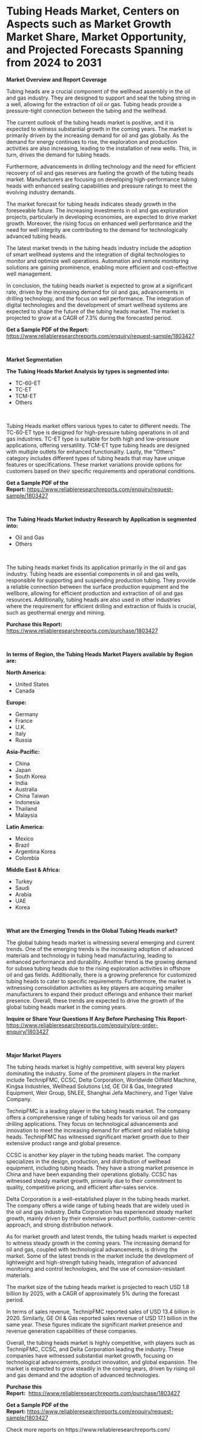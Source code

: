 <p><h1>Tubing Heads Market, Centers on Aspects such as Market Growth Market Share, Market Opportunity, and Projected Forecasts Spanning from 2024 to 2031</h1></p><p><strong>Market Overview and Report Coverage</strong></p>
<p><p>Tubing heads are a crucial component of the wellhead assembly in the oil and gas industry. They are designed to support and seal the tubing string in a well, allowing for the extraction of oil or gas. Tubing heads provide a pressure-tight connection between the tubing and the wellhead.</p><p>The current outlook of the tubing heads market is positive, and it is expected to witness substantial growth in the coming years. The market is primarily driven by the increasing demand for oil and gas globally. As the demand for energy continues to rise, the exploration and production activities are also increasing, leading to the installation of new wells. This, in turn, drives the demand for tubing heads.</p><p>Furthermore, advancements in drilling technology and the need for efficient recovery of oil and gas reserves are fueling the growth of the tubing heads market. Manufacturers are focusing on developing high-performance tubing heads with enhanced sealing capabilities and pressure ratings to meet the evolving industry demands.</p><p>The market forecast for tubing heads indicates steady growth in the foreseeable future. The increasing investments in oil and gas exploration projects, particularly in developing economies, are expected to drive market growth. Moreover, the rising focus on enhanced well performance and the need for well integrity are contributing to the demand for technologically advanced tubing heads.</p><p>The latest market trends in the tubing heads industry include the adoption of smart wellhead systems and the integration of digital technologies to monitor and optimize well operations. Automation and remote monitoring solutions are gaining prominence, enabling more efficient and cost-effective well management.</p><p>In conclusion, the tubing heads market is expected to grow at a significant rate, driven by the increasing demand for oil and gas, advancements in drilling technology, and the focus on well performance. The integration of digital technologies and the development of smart wellhead systems are expected to shape the future of the tubing heads market. The market is projected to grow at a CAGR of 7.3% during the forecasted period.</p></p>
<p><strong>Get a Sample PDF of the Report:</strong> <a href="https://www.reliableresearchreports.com/enquiry/request-sample/1803427">https://www.reliableresearchreports.com/enquiry/request-sample/1803427</a></p>
<p>&nbsp;</p>
<p><strong>Market Segmentation</strong></p>
<p><strong>The Tubing Heads Market Analysis by types is segmented into:</strong></p>
<p><ul><li>TC-60-ET</li><li>TC-ET</li><li>TCM-ET</li><li>Others</li></ul></p>
<p>&nbsp;</p>
<p><p>Tubing Heads market offers various types to cater to different needs. The TC-60-ET type is designed for high-pressure tubing operations in oil and gas industries. TC-ET type is suitable for both high and low-pressure applications, offering versatility. TCM-ET type tubing heads are designed with multiple outlets for enhanced functionality. Lastly, the "Others" category includes different types of tubing heads that may have unique features or specifications. These market variations provide options for customers based on their specific requirements and operational conditions.</p></p>
<p><strong>Get a Sample PDF of the Report:</strong>&nbsp;<a href="https://www.reliableresearchreports.com/enquiry/request-sample/1803427">https://www.reliableresearchreports.com/enquiry/request-sample/1803427</a></p>
<p>&nbsp;</p>
<p><strong>The Tubing Heads Market Industry Research by Application is segmented into:</strong></p>
<p><ul><li>Oil and Gas</li><li>Others</li></ul></p>
<p>&nbsp;</p>
<p><p>The tubing heads market finds its application primarily in the oil and gas industry. Tubing heads are essential components in oil and gas wells, responsible for supporting and suspending production tubing. They provide a reliable connection between the surface production equipment and the wellbore, allowing for efficient production and extraction of oil and gas resources. Additionally, tubing heads are also used in other industries where the requirement for efficient drilling and extraction of fluids is crucial, such as geothermal energy and mining.</p></p>
<p><strong>Purchase this Report:</strong>&nbsp; <a href="https://www.reliableresearchreports.com/purchase/1803427">https://www.reliableresearchreports.com/purchase/1803427</a></p>
<p>&nbsp;</p>
<p><strong>In terms of Region, the Tubing Heads Market Players available by Region are:</strong></p>
<p>
    <p> <strong> North America: </strong>
        <ul>
            <li>United States</li>
            <li>Canada</li>
        </ul>
        </p> 
    <p> <strong> Europe: </strong>
        <ul>
            <li>Germany</li>
            <li>France</li>
            <li>U.K.</li>
            <li>Italy</li>
            <li>Russia</li>
        </ul>
        </p> 
    <p> <strong> Asia-Pacific: </strong>
        <ul>
            <li>China</li>
            <li>Japan</li>
            <li>South Korea</li>
            <li>India</li>
            <li>Australia</li>
            <li>China Taiwan</li>
            <li>Indonesia</li>
            <li>Thailand</li>
            <li>Malaysia</li>
        </ul>
        </p> 
    <p> <strong> Latin America: </strong>
        <ul>
            <li>Mexico</li>
            <li>Brazil</li>
            <li>Argentina Korea</li>
            <li>Colombia</li>
        </ul>
        </p> 
    <p> <strong> Middle East & Africa: </strong>
        <ul>
            <li>Turkey</li>
            <li>Saudi</li>
            <li>Arabia</li>
            <li>UAE</li>
            <li>Korea</li>
        </ul>
    </p>
    </p>
<p>&nbsp;</p>
<p><strong>What are the Emerging Trends in the Global Tubing Heads market?</strong></p>
<p><p>The global tubing heads market is witnessing several emerging and current trends. One of the emerging trends is the increasing adoption of advanced materials and technology in tubing head manufacturing, leading to enhanced performance and durability. Another trend is the growing demand for subsea tubing heads due to the rising exploration activities in offshore oil and gas fields. Additionally, there is a growing preference for customized tubing heads to cater to specific requirements. Furthermore, the market is witnessing consolidation activities as key players are acquiring smaller manufacturers to expand their product offerings and enhance their market presence. Overall, these trends are expected to drive the growth of the global tubing heads market in the coming years.</p></p>
<p><strong>Inquire or Share Your Questions If Any Before Purchasing This Report</strong>- <a href="https://www.reliableresearchreports.com/enquiry/pre-order-enquiry/1803427">https://www.reliableresearchreports.com/enquiry/pre-order-enquiry/1803427</a></p>
<p>&nbsp;</p>
<p><strong>Major Market Players</strong></p>
<p><p>The tubing heads market is highly competitive, with several key players dominating the industry. Some of the prominent players in the market include TechnipFMC, CCSC, Delta Corporation, Worldwide Oilfield Machine, Kingsa Industries, Wellhead Solutions Ltd, GE Oil & Gas, Integrated Equipment, Weir Group, SNLEE, Shanghai Jefa Machinery, and Tiger Valve Company.</p><p>TechnipFMC is a leading player in the tubing heads market. The company offers a comprehensive range of tubing heads for various oil and gas drilling applications. They focus on technological advancements and innovation to meet the increasing demand for efficient and reliable tubing heads. TechnipFMC has witnessed significant market growth due to their extensive product range and global presence.</p><p>CCSC is another key player in the tubing heads market. The company specializes in the design, production, and distribution of wellhead equipment, including tubing heads. They have a strong market presence in China and have been expanding their operations globally. CCSC has witnessed steady market growth, primarily due to their commitment to quality, competitive pricing, and efficient after-sales service.</p><p>Delta Corporation is a well-established player in the tubing heads market. The company offers a wide range of tubing heads that are widely used in the oil and gas industry. Delta Corporation has experienced steady market growth, mainly driven by their extensive product portfolio, customer-centric approach, and strong distribution network.</p><p>As for market growth and latest trends, the tubing heads market is expected to witness steady growth in the coming years. The increasing demand for oil and gas, coupled with technological advancements, is driving the market. Some of the latest trends in the market include the development of lightweight and high-strength tubing heads, integration of advanced monitoring and control technologies, and the use of corrosion-resistant materials.</p><p>The market size of the tubing heads market is projected to reach USD 1.8 billion by 2025, with a CAGR of approximately 5% during the forecast period.</p><p>In terms of sales revenue, TechnipFMC reported sales of USD 13.4 billion in 2020. Similarly, GE Oil & Gas reported sales revenue of USD 17.1 billion in the same year. These figures indicate the significant market presence and revenue generation capabilities of these companies.</p><p>Overall, the tubing heads market is highly competitive, with players such as TechnipFMC, CCSC, and Delta Corporation leading the industry. These companies have witnessed substantial market growth, focusing on technological advancements, product innovation, and global expansion. The market is expected to grow steadily in the coming years, driven by rising oil and gas demand and the adoption of advanced technologies.</p></p>
<p><strong>Purchase this Report:</strong>&nbsp;&nbsp;<a href="https://www.reliableresearchreports.com/purchase/1803427">https://www.reliableresearchreports.com/purchase/1803427</a></p>
<p></p>
<p><strong>Get a Sample PDF of the Report:</strong>&nbsp;<a href="https://www.reliableresearchreports.com/enquiry/request-sample/1803427">https://www.reliableresearchreports.com/enquiry/request-sample/1803427</a></p>
<p>Check more reports on https://www.reliableresearchreports.com/</p>